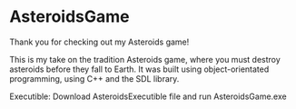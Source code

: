 # AsteroidsGame
Thank you for checking out my Asteroids game!

This is my take on the tradition Asteroids game, where you must destroy asteroids before they fall to Earth.
It was built using object-orientated programming, using C++ and the SDL library.

Executible: Download AsteroidsExecutible file and run AsteroidsGame.exe
